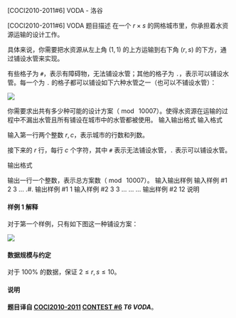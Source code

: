 



[COCI2010-2011#6] VODA - 洛谷














[COCI2010-2011#6] VODA
题目描述
在一个 $r\times s$ 的网格城市里，你承担着水资源运输的设计工作。

具体来说，你需要把水资源从左上角 $(1,1)$ 的上方运输到右下角 $(r,s)$ 的下方，通过铺设水管来实现。

有些格子为 `#`，表示有障碍物，无法铺设水管；其他的格子为 `.`，表示可以铺设水管。每一个为 `.` 的格子都可以铺设如下六种水管之一（也可以不铺设水管）：

![](https://cdn.luogu.com.cn/upload/image_hosting/d3q2syci.png)

你需要求出共有多少种可能的设计方案（$\bmod\ 10007$）。使得水资源在运输的过程中不漏出水管且所有铺设在城市中的水管都被使用。
输入输出格式
输入格式

输入第一行两个整数 $r,c$，表示城市的行数和列数。


接下来的 $r$ 行，每行 $c$ 个字符，其中 `#` 表示无法铺设水管，`.` 表示可以铺设水管。

输出格式

输出一行一个整数，表示总方案数（$\bmod\ 10007$）。
输入输出样例
输入样例 #1
2 3
...
.#.
输出样例 #1
1
输入样例 #2
3 3
...
...
...
输出样例 #2
12
说明
#### 样例 1 解释

对于第一个样例，只有如下图这一种铺设方案：

![](https://cdn.luogu.com.cn/upload/image_hosting/2ihdbu57.png)

#### 数据规模与约定

对于 $100\%$ 的数据，保证 $2\le r,s\le 10$。

#### 说明

**题目译自 [COCI2010-2011](https://hsin.hr/coci/archive/2010_2011/) [CONTEST #6](https://hsin.hr/coci/archive/2010_2011/contest6_tasks.pdf) *T6 VODA***。







